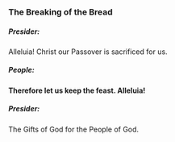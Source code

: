 ### The Breaking of the Bread
##### Presider:
Alleluia! Christ our Passover is sacrificed for us.

##### **People:**
**Therefore let us keep the feast. Alleluia!**

##### Presider:
The Gifts of God for the People of God.
